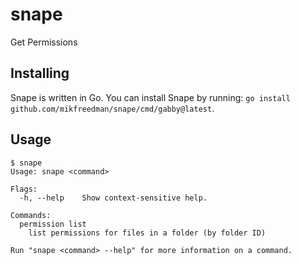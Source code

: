 # snape

Get Permissions

## Installing

Snape is written in Go. You can install Snape by running: `go install github.com/mikfreedman/snape/cmd/gabby@latest`.

## Usage

```
$ snape
Usage: snape <command>

Flags:
  -h, --help    Show context-sensitive help.

Commands:
  permission list
    list permissions for files in a folder (by folder ID)

Run "snape <command> --help" for more information on a command.
```

